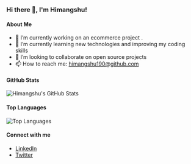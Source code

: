 ### Hi there 👋, I'm Himangshu!

#### About Me
- 🔭 I’m currently working on an ecommerce project .
- 🌱 I’m currently learning new technologies and improving my coding skills
- 👯 I’m looking to collaborate on open source projects
- 📫 How to reach me: [himangshu190@github.com](mailto:himangshu190@github.com)

#### GitHub Stats
![Himangshu's GitHub Stats](https://github-readme-stats.vercel.app/api?username=himangshu190&show_icons=true&theme=radical)

#### Top Languages
![Top Languages](https://github-readme-stats.vercel.app/api/top-langs/?username=himangshu190&layout=compact&theme=radical)

#### Connect with me
- [LinkedIn]((https://www.linkedin.com/in/himangshu-sarma-4b2a01303/))
- [Twitter]((https://x.com/Himangs0609323))

<!---
himangshu190/himangshu190 is a ✨ special ✨ repository because its `README.md` (this file) appears on your GitHub profile.
You can click the Preview link to take a look at your changes.
--->

